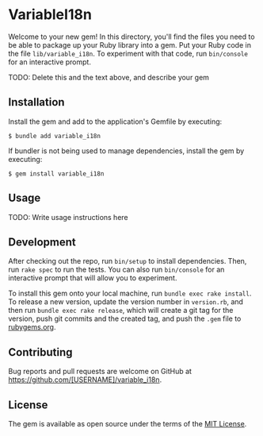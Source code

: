 # VariableI18n

Welcome to your new gem! In this directory, you'll find the files you need to be able to package up your Ruby library into a gem. Put your Ruby code in the file `lib/variable_i18n`. To experiment with that code, run `bin/console` for an interactive prompt.

TODO: Delete this and the text above, and describe your gem

## Installation

Install the gem and add to the application's Gemfile by executing:

    $ bundle add variable_i18n

If bundler is not being used to manage dependencies, install the gem by executing:

    $ gem install variable_i18n

## Usage

TODO: Write usage instructions here

## Development

After checking out the repo, run `bin/setup` to install dependencies. Then, run `rake spec` to run the tests. You can also run `bin/console` for an interactive prompt that will allow you to experiment.

To install this gem onto your local machine, run `bundle exec rake install`. To release a new version, update the version number in `version.rb`, and then run `bundle exec rake release`, which will create a git tag for the version, push git commits and the created tag, and push the `.gem` file to [rubygems.org](https://rubygems.org).

## Contributing

Bug reports and pull requests are welcome on GitHub at https://github.com/[USERNAME]/variable_i18n.

## License

The gem is available as open source under the terms of the [MIT License](https://opensource.org/licenses/MIT).
